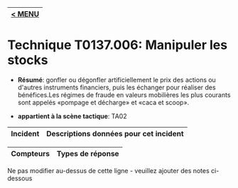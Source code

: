 |[< MENU](../../README.md)|
|---|
# Technique T0137.006: Manipuler les stocks

* **Résumé**: gonfler ou dégonfler artificiellement le prix des actions ou d'autres instruments financiers, puis les échanger pour réaliser des bénéfices.Les régimes de fraude en valeurs mobilières les plus courants sont appelés «pompage et décharge» et «caca et scoop».

* **appartient à la scène tactique**: TA02


|Incident |Descriptions données pour cet incident |
|-------- |-------------------- |



|Compteurs |Types de réponse |
|-------- |-------------- |


Ne pas modifier au-dessus de cette ligne - veuillez ajouter des notes ci-dessous